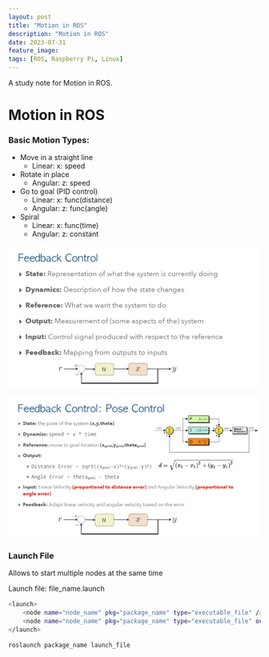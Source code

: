 ```yaml
---
layout: post
title: "Motion in ROS"
description: "Motion in ROS"
date: 2023-07-31
feature_image: 
tags: [ROS, Raspberry Pi, Linux]
---
```


A study note for Motion in ROS.

<!--more-->

# Motion in ROS

### Basic Motion Types:

- Move in a straight line
    - Linear: x: speed
- Rotate in place
    - Angular: z: speed
- Go to goal (PID control)
    - Linear: x: func(distance)
    - Angular: z: func(angle)
- Spiral
    - Linear: x: func(time)
    - Angular: z: constant
    

![Untitled](/images/2023-07-31/Untitled.png)

![Untitled](/images/2023-07-31/Untitled%201.png)

### Launch File

Allows to start multiple nodes at the same time

Launch file: file_name.launch

```bash
<launch>
    <node name="node_name" pkg="package_name" type="executable_file" />
    <node name="node_name" pkg="package_name" type="executable_file" output="screen"/>
</launch>
```

```bash
roslaunch package_name launch_file
```